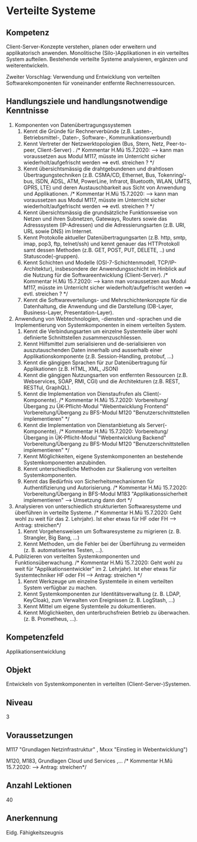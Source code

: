 # Verteilte Systeme

## Kompetenz
Client-Server-Konzepte verstehen, planen oder erweitern und applikatorisch anwenden. Monolitische (Silo-)Applikationen in ein verteiltes System aufteilen. Bestehende verteilte Systeme analysieren, ergänzen und weiterentwickeln. 

Zweiter Vorschlag:
Verwendung und Entwicklung von verteilten Softwarekomponenten für voneinander entfernte Rechnerressourcen.

## Handlungsziele und handlungsnotwendige Kenntnisse
1. Komponenten von Datenübertragungssystemen
   1. Kennt die Gründe für Rechnerverbünde (z.B. Lasten-, Betriebsmittel-, Daten-, Software-, Kommunikationsverbund)
   1. Kennt Vertreter der Netzwerktopologien (Bus, Stern, Netz, Peer-to-peer, Client-Server) .
      /* Kommentar H.Mü 15.7.2020: --> kann man voraussetzen aus Modul M117, müsste im Unterricht sicher wiederholt/aufgefrischt werden  ==> evtl. streichen ? */
   1. Kennt übersichtsmässig die drahtgebundenen und drahtlosen Übertragungstechniken (z.B. CSMA/CD, Ethernet, Bus, Tokenring/-bus, ISDN, ADSL, ATM, PowerLine, Infrarot, Bluetooth, WLAN, UMTS, GPRS, LTE) und deren Austauschbarkeit aus Sicht von Anwendung und Applikationen.
      /* Kommentar H.Mü 15.7.2020: --> kann man voraussetzen aus Modul M117, müsste im Unterricht sicher wiederholt/aufgefrischt werden  ==> evtl. streichen ? */
   1. Kennt übersichtsmässig die grundsätzliche Funktionsweise von Netzen und ihren Subnetzen, Gateways, Routers sowie das Adresssystem (IP-Adressen) und die Adressierungsarten (z.B. URI, URL sowie DNS) im Internet.
   1. Kennt Protokolle aktueller Datenübertragungsarten (z.B. http, smtp, imap, pop3, ftp, telnet/ssh) und kennt genauer das HTTProtokoll samt dessen Methoden (z.B. GET, POST, PUT, DELETE, ..) und Statuscode(-gruppen).
   1. Kennt Schichten und Modelle (OSI-7-Schichtenmodell, TCP/IP-Architektur), insbesondere der Anwendungsschicht im Hinblick auf die Nutzung für die Softwareentwicklung (Client-Server). 
      /* Kommentar H.Mü 15.7.2020: --> kann man voraussetzen aus Modul M117, müsste im Unterricht sicher wiederholt/aufgefrischt werden  ==> evtl. streichen ? */
   1. Kennt die Softwareverteilungs- und Mehrschichtenkonzepte für die Datenhaltung, die Anwendung und die Darstellung (DB-Layer, Business-Layer, Presentation-Layer).
1. Anwendung von Webtechnologien, -diensten und -sprachen und die Implementierung von Systemkomponenten in einem verteilten System.
   1. Kennt die Verbindungsarten um einzelne Systemteile über wohl definierte Schnittstellen zusammenzuschliessen.
   1. Kennt Hilfsmittel zum serialisieren und de-serialisieren von auszutauschenden Daten innerhalb und ausserhalb einer Applikationskomponente (z.B. Session-Handling, protobuf, ...)
   1. Kennt die gängigen Sprachen für zur Datenübertragung für Applikationen (z.B. HTML, XML, JSON)
   1. Kennt die gängigen Nutzungsarten von entfernten Ressourcen (z.B. Webservices, SOAP, RMI, CGI) und die Architekturen (z.B. REST, RESTful, GraphQL).
   1. Kennt die Implementation von Dienstaufrufen als Client(-Komponente).
      /* Kommentar H.Mü 15.7.2020: 
      Vorbereitung/Übergang zu ÜK-Pflicht-Modul "Webentwicklung Frontend"
      Vorbereitung/Übergang zu BFS-Modul M120 "Benutzerschnittstellen implementieren" */
   1. Kennt die Implementation von Dienstanbietung als Server(-Komponente).
      /* Kommentar H.Mü 15.7.2020: 
      Vorbereitung/Übergang in ÜK-Pflicht-Modul "Webentwicklung Backend" 
      Vorbereitung/Übergang zu BFS-Modul M120 "Benutzerschnittstellen implementieren" */
   1. Kennt Möglichkeiten, eigene Systemkomponenten an bestehende Systemkomponenten anzubinden.
   1. Kennt unterschiedliche Methoden zur Skalierung von verteilten Systemkomponenten.
   1. Kennt das Bedürfnis von Sicherheitsmechanismen für Authentifizierung und Autorisierung.
      /* Kommentar H.Mü 15.7.2020: 
      Vorbereitung/Übergang in BFS-Modul M183 "Applikationssicherheit implementieren" --> Umsetzung dann dort */
1. Analysieren von unterschiedlich strukturierten Softwaresysteme und überführen in verteilte Systeme.
   /* Kommentar H.Mü 15.7.2020: Geht wohl zu weit für das 2. Lehrjahr). Ist eher etwas für HF oder FH  --> Antrag: streichen*/
   1. Kennt Vorgehensweisen um Softwaresysteme zu migrieren (z. B. Strangler, Big Bang, ...)
   1. Kennt Methoden, um die Fehler bei der Überführung zu vermeiden (z. B. automatisiertes Testen, ...).
1. Publizieren von verteilten Systemkomponenten und Funktionsüberwachung.
   /* Kommentar H.Mü 15.7.2020: 
   Geht wohl zu weit für "Applikationsentwickler" im 2. Lehrjahr). Ist eher etwas für Systemtechniker HF oder FH --> Antrag: streichen */
   1. Kennt Werkzeuge um einzelne Systemteile in einem verteilten System verfügbar zu machen.
   1. Kennt Systemkomponenten zur Identitätsverwaltung (z. B. LDAP, KeyCloak), zum Verwalten von Ereignissen (z. B. LogStash, ...)
   1. Kennt Mittel um eigene Systemteile zu dokumentieren.
   1. Kennt Möglichkeiten, den unterbruchsfreien Betrieb zu überwachen. (z. B. Prometheus, ...).  

## Kompetenzfeld
Applikationsentwicklung

## Objekt
Entwickeln von Systemkomponenten in verteilten (Client-Server-)Systemen.

## Niveau
3

## Voraussetzungen
M117 "Grundlagen Netzinfrastruktur" , Mxxx "Einstieg in Webentwicklung")

M120, M183, Grundlagen Cloud und Services ,...
/* Kommentar H.Mü 15.7.2020:   --> Antrag: streichen*/

## Anzahl Lektionen
40

## Anerkennung
Eidg. Fähigkeitszeugnis
